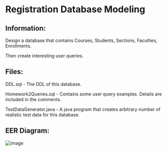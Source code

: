 # Registration Database Modeling

Information:
---

Design a database that contains Courses, Students, Sections, Faculties, Enrollments.

Then create interesting user queries.

Files:
---
DDL.sql - The DDL of this database.

Homework2Queries.sql - Contains some user query examples. Details are included in the comments.

TestDataGenerator.java - A java program that creates arbitrary number of realistic test data for this database.

EER Diagram:
---
![image](https://github.com/Shenzhi-ZHANG/CourseRelated/tree/master/Introduction_to_Databases/homework2/Diagram.png)
